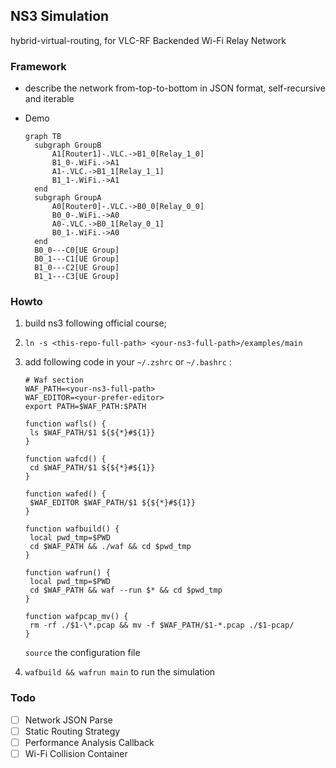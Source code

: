## NS3 Simulation

hybrid-virtual-routing, for VLC-RF Backended Wi-Fi Relay Network

### Framework

* describe the network from-top-to-bottom in JSON format, self-recursive and iterable

* Demo

  ```mermaid
  graph TB
  	subgraph GroupB
  		A1[Router1]-.VLC.->B1_0[Relay_1_0]
  		B1_0-.WiFi.->A1
  		A1-.VLC.->B1_1[Relay_1_1]
  		B1_1-.WiFi.->A1
  	end
  	subgraph GroupA
  		A0[Router0]-.VLC.->B0_0[Relay_0_0]
  		B0_0-.WiFi.->A0
  		A0-.VLC.->B0_1[Relay_0_1]
  		B0_1-.WiFi.->A0
  	end
  	B0_0---C0[UE Group]
  	B0_1---C1[UE Group]
  	B1_0---C2[UE Group]
  	B1_1---C3[UE Group]
  ```

### Howto

1. build ns3 following official course;

2. `ln -s <this-repo-full-path> <your-ns3-full-path>/examples/main`

3. add following code in your `~/.zshrc` or `~/.bashrc` :

   ```shell
   # Waf section
   WAF_PATH=<your-ns3-full-path>
   WAF_EDITOR=<your-prefer-editor>
   export PATH=$WAF_PATH:$PATH

   function wafls() {
   	ls $WAF_PATH/$1 ${${*}#${1}}
   }

   function wafcd() {
   	cd $WAF_PATH/$1 ${${*}#${1}}
   }

   function wafed() {
   	$WAF_EDITOR $WAF_PATH/$1 ${${*}#${1}}
   }

   function wafbuild() {
   	local pwd_tmp=$PWD
   	cd $WAF_PATH &&	./waf && cd $pwd_tmp
   }

   function wafrun() {
   	local pwd_tmp=$PWD
   	cd $WAF_PATH &&	waf --run $* && cd $pwd_tmp
   }

   function wafpcap_mv() {
   	rm -rf ./$1-\*.pcap && mv -f $WAF_PATH/$1-*.pcap ./$1-pcap/
   }
   ```

   `source` the configuration file

4. `wafbuild && wafrun main` to run the simulation

### Todo
- [ ] Network JSON Parse
- [ ] Static Routing Strategy
- [ ] Performance Analysis Callback
- [ ] Wi-Fi Collision Container
